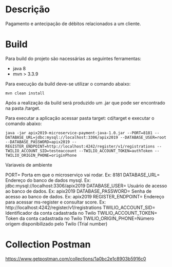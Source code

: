 # Descrição
Pagamento e antecipação de débitos relacionados
a um cliente.

# Build
Para build do projeto são nacessárias as seguintes ferramentas:

* java 8
* mvn > 3.3.9

Para execução da build deve-se utilizar o comando abaixo:

```
mvn clean install
```

Após a realização da build será produzido um .jar que pode ser encontrado na pasta /target.

Para executar a aplicação acessar pasta target: cd/target e executar o comando abaixo:

```
java -jar apix2019-microservice-payment-java-1.0.jar --PORT=8181 --DATABASE_URL=jdbc:mysql://localhost:3306/apix2019 --DATABASE_USER=root --DATABASE_PASSWORD=apix2019 --REGISTER_ENDPOINT=http://localhost:4242/register/v1/registrations --TWILIO_ACCOUNT_SID=testeaccount --TWILIO_ACCOUNT_TOKEN=authToken --TWILIO_ORIGIN_PHONE=originPhone
```

Variaveis de ambiente

PORT= Porta em que o microserviço vai rodar. Ex: 8181
DATABASE_URL= Endereço do banco de dados mysql. Ex: jdbc:mysql://localhost:3306/apix2019
DATABASE_USER= Usuário de acesso ao banco de dados. Ex: apix2019
DATABASE_PASSWORD= Senha de acesso ao banco de dados. Ex: apix2019
REGISTER_ENDPOINT= Endereço para acessar ms-register e consultar score. Ex: http://localhost:4242/register/v1/registrations
TWILIO_ACCOUNT_SID= Identificador da conta cadastrada no Twilo
TWILIO_ACCOUNT_TOKEN= Token da conta cadastrada no Twilo
TWILIO_ORIGIN_PHONE=Número origem disponibilizado pelo Twilo (Trial number)

# Collection Postman
https://www.getpostman.com/collections/1a0bc2e1c8903b5916c0
